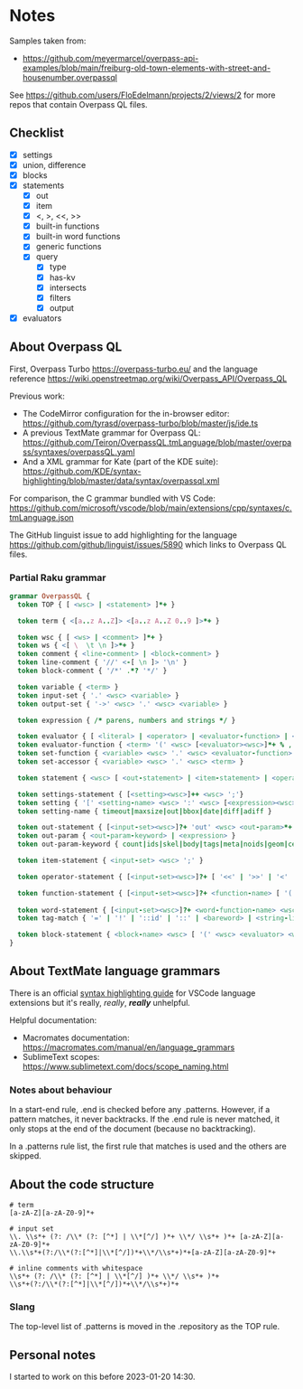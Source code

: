 # Notes

Samples taken from:
- https://github.com/meyermarcel/overpass-api-examples/blob/main/freiburg-old-town-elements-with-street-and-housenumber.overpassql

See https://github.com/users/FloEdelmann/projects/2/views/2 for more repos that contain Overpass QL files.

## Checklist

- [x] settings
- [x] union, difference
- [x] blocks
- [x] statements
  - [x] out
  - [x] item
  - [x] <, >, <<, >>
  - [x] built-in functions
  - [x] built-in word functions
  - [x] generic functions
  - [x] query
    - [x] type
    - [x] has-kv
    - [x] intersects
    - [x] filters
    - [x] output
- [x] evaluators

## About Overpass QL

First, Overpass Turbo <https://overpass-turbo.eu/> and the language reference <https://wiki.openstreetmap.org/wiki/Overpass_API/Overpass_QL>

Previous work:
- The CodeMirror configuration for the in-browser editor: https://github.com/tyrasd/overpass-turbo/blob/master/js/ide.ts
- A previous TextMate grammar for Overpass QL: https://github.com/Teiron/OverpassQL.tmLanguage/blob/master/overpass/syntaxes/overpassQL.yaml
- And a XML grammar for Kate (part of the KDE suite): https://github.com/KDE/syntax-highlighting/blob/master/data/syntax/overpassql.xml

For comparison, the C grammar bundled with VS Code: https://github.com/microsoft/vscode/blob/main/extensions/cpp/syntaxes/c.tmLanguage.json

The GitHub linguist issue to add highlighting for the language <https://github.com/github/linguist/issues/5890> which links to Overpass QL files.

### Partial Raku grammar

```raku
grammar OverpassQL {
  token TOP { [ <wsc> | <statement> ]*+ }

  token term { <[a..z A..Z]> <[a..z A..Z 0..9 ]>*+ }

  token wsc { [ <ws> | <comment> ]*+ }
  token ws { <[ \  \t \n ]>*+ }
  token comment { <line-comment> | <block-comment> }
  token line-comment { '//' <-[ \n ]> '\n' }
  token block-comment { '/*' .*? '*/' }

  token variable { <term> }
  token input-set { '.' <wsc> <variable> }
  token output-set { '->' <wsc> '.' <wsc> <variable> }

  token expression { /* parens, numbers and strings */ }

  token evaluator { [ <literal> | <operator> | <evaluator-function> | <set-function> | <set-accessor> ]++ }
  token evaluator-function { <term> '(' <wsc> [<evaluator><wsc>]*+ % , ')' }
  token set-function { <variable> <wsc> '.' <wsc> <evaluator-function> }
  token set-accessor { <variable> <wsc> '.' <wsc> <term> }

  token statement { <wsc> [ <out-statement> | <item-statement> | <operator-statement> | <function-statement> | <word-statement> | <block-statement> ] }

  token settings-statement { [<setting><wsc>]++ <wsc> ';'}
  token setting { '[' <setting-name> <wsc> ':' <wsc> [<expression><wsc>]++ % , ']' }
  token setting-name { timeout|maxsize|out|bbox|date|diff|adiff }

  token out-statement { [<input-set><wsc>]?+ 'out' <wsc> <out-param>*+ <wsc> ';' }
  token out-param { <out-param-keyword> | <expression> }
  token out-param-keyword { count|ids|skel|body|tags|meta|noids|geom|center|bb|asc|qt }

  token item-statement { <input-set> <wsc> ';' }

  token operator-statement { [<input-set><wsc>]?+ [ '<<' | '>>' | '<' | '>' ] <wsc> <output-set>?+ ';' }

  token function-statement { [<input-set><wsc>]?+ <function-name> [ '(' <wsc> [<expression><wsc>] *+ % , ')' ]?+ <wsc> <output-set>?+ ';' }
  
  token word-statement { [<input-set><wsc>]?+ <word-function-name> <wsc> [ [',' | <query-type> | <tag-match>] <wsc> ]++ <wsc> <output-set>?+ ';' }
  token tag-match { '=' | '!' | '::id' | '::' | <bareword> | <string-literal> } /* Lexing only */

  token block-statement { <block-name> <wsc> [ '(' <wsc> <evaluator> <wsc> ')' ]?+ <wsc> '{' <wsc> <statement>*+ <wsc> '}' }
}
```

## About TextMate language grammars

There is an official [syntax highlighting guide](https://code.visualstudio.com/api/language-extensions/syntax-highlight-guide) for VSCode language extensions but it's really, *really*, ***really*** unhelpful.

Helpful documentation:
- Macromates documentation: https://macromates.com/manual/en/language_grammars
- SublimeText scopes: https://www.sublimetext.com/docs/scope_naming.html

### Notes about behaviour

In a start-end rule, .end is checked before any .patterns. However, if a pattern matches, it never backtracks. If the .end rule is never matched, it only stops at the end of the document (because no backtracking).

In a .patterns rule list, the first rule that matches is used and the others are skipped.

## About the code structure

```
# term
[a-zA-Z][a-zA-Z0-9]*+

# input set
\\. \\s*+ (?: /\\* (?: [^*] | \\*[^/] )*+ \\*/ \\s*+ )*+ [a-zA-Z][a-zA-Z0-9]*+
\\.\\s*+(?:/\\*(?:[^*]|\\*[^/])*+\\*/\\s*+)*+[a-zA-Z][a-zA-Z0-9]*+

# inline comments with whitespace
\\s*+ (?: /\\* (?: [^*] | \\*[^/] )*+ \\*/ \\s*+ )*+
\\s*+(?:/\\*(?:[^*]|\\*[^/])*+\\*/\\s*+)*+
```

### Slang

The top-level list of .patterns is moved in the .repository as the TOP rule.

## Personal notes

I started to work on this before 2023-01-20 14:30.
